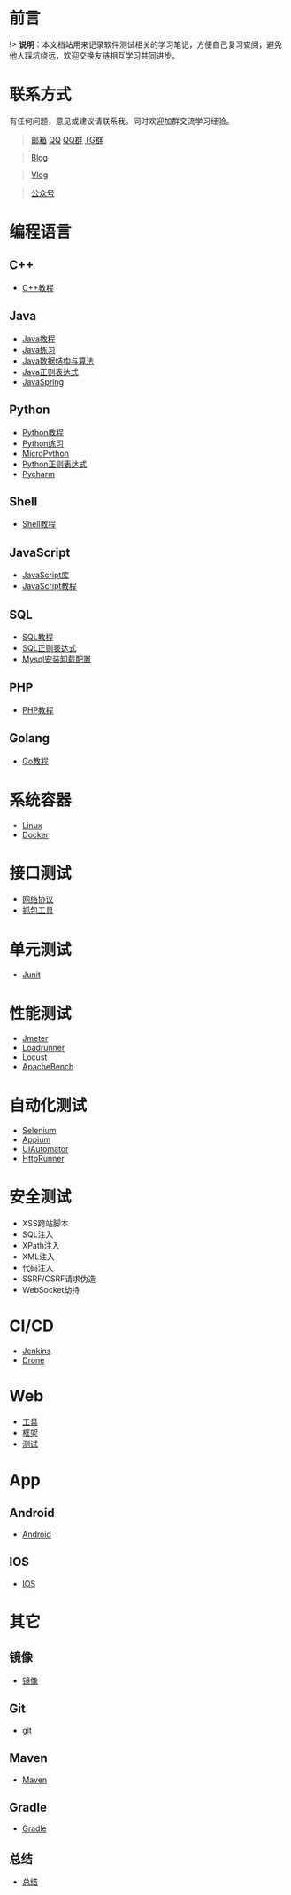 # 前言
!> <b>说明</b>：本文档站用来记录软件测试相关的学习笔记，方便自己复习查阅，避免他人踩坑绕远，欢迎交换友链相互学习共同进步。

# 联系方式
有任何问题，意见或建议请联系我。同时欢迎加群交流学习经验。

> [邮箱](mailto:lsaiah@126.com) [QQ](tencent://Message/?Uin=814612233) [QQ群](https://jq.qq.com/?_wv=1027&k=ZWqrDa7s) [TG群](https://t.me/kwaiyu)

> [Blog](https://www.lsaiah.cn)

> [Vlog]()

> [公众号]()

# 编程语言

## C++
 * [C++教程](编程语言/c++/C++Tutorial.md)

## Java
 * [Java教程](编程语言/java/JavaTutorial.md)
 * [Java练习](编程语言/java/Exercise.md)
 * [Java数据结构与算法](编程语言/java/JavaDataStructure.md)
 * [Java正则表达式](编程语言/java/JavaRegularExpression.md)
 * [JavaSpring](编程语言/java/JavaSpring.md)

## Python
 * [Python教程](编程语言/python/PythonTutorial.md)
 * [Python练习](编程语言/python/Exercise.md)
 * [MicroPython](编程语言/python/MicroPython.md)
 * [Python正则表达式](编程语言/python/PythonRegularExpression.md)
 * [Pycharm](编程语言/python/Pycharm.md)

## Shell
 * [Shell教程](编程语言/Shell.md)

## JavaScript
 * [JavaScript库](编程语言/javascript/JavaScriptLibraries.md)
 * [JavaScript教程](编程语言/javascript/JavaScriptTutorial.md)

## SQL
 * [SQL教程](编程语言/sql/SQLTutorial.md)
 * [SQL正则表达式](编程语言/sql/SQLRegularExpression.md)
 * [Mysql安装卸载配置](编程语言/sql/mysql.md)

## PHP
 * [PHP教程](编程语言/php/PHPTutorial.md)

## Golang
 * [Go教程](编程语言/go/GoTutorial.md)

# 系统容器
 * [Linux](/系统容器/Linux.md)
 * [Docker](/系统容器/Docker.md)

# 接口测试
 * [网络协议](/接口测试/网络协议.md)
 * [抓包工具](/接口测试/抓包工具.md)

# 单元测试
 * [Junit](/单元测试/Junit.md)

# 性能测试
 * [Jmeter](/性能测试/Jmeter.md)
 * [Loadrunner](/性能测试/Loadrunner.md)
 * [Locust](/性能测试/Jmeter.md)
 * [ApacheBench](/性能测试/ApacheBench.md)

# 自动化测试
 * [Selenium](/自动化测试/Selenium.md)
 * [Appium](/自动化测试/Appium.md)
 * [UIAutomator](/自动化测试/UIAutomator.md)
 * [HttpRunner](/自动化测试/HttpRunner.md)

# 安全测试
 * XSS跨站脚本
 * SQL注入
 * XPath注入
 * XML注入
 * 代码注入
 * SSRF/CSRF请求伪造
 * WebSocket劫持

# CI/CD
 * [Jenkins](/CICD/Jenkins.md)
 * [Drone](/CICD/Drone.md)

# Web
 * [工具](/Web/WebTools.md)
 * [框架](/Web/框架.md)
 * [测试](/Web/webtest.md)

# App

## Android
 * [Android](/App/android/android.md)

## IOS
 * [IOS](/App/ios)

# 其它

## 镜像
 * [镜像](/其它/镜像.md)

## Git
 * [git](/其它/git.md)

## Maven
 * [Maven](/其它/Maven.md)

## Gradle
 * [Gradle](/其它/Gradle.md)

## 总结
 * [总结](/其它/面试.md)
